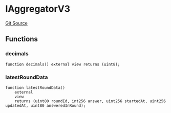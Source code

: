 # IAggregatorV3
[Git Source](https://github.com/malda-protocol/malda-lending/blob/b62e113034d94e880ebb241b8fad49eb27118646/src\interfaces\external\chainlink\IAggregatorV3.sol)


## Functions
### decimals


```solidity
function decimals() external view returns (uint8);
```

### latestRoundData


```solidity
function latestRoundData()
    external
    view
    returns (uint80 roundId, int256 answer, uint256 startedAt, uint256 updatedAt, uint80 answeredInRound);
```


